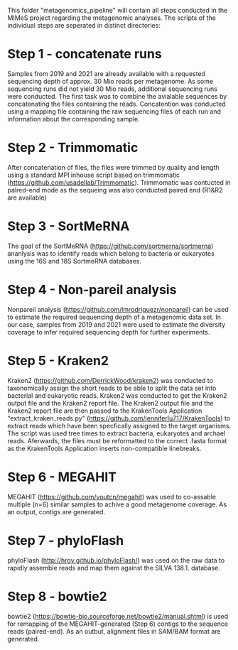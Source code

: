 This folder "metagenomics_pipeline" will contain all steps conducted in the MIMeS project regarding the metagenomic analyses. 
The scripts of the individual steps are seperated in distinct directories:

# Step 1 - concatenate runs

Samples from 2019 and 2021 are already available with a requested sequencing depth of approx. 30 Mio reads per metagenome. 
As some sequencing runs did not yield 30 Mio reads, additional sequencing runs were conducted. 
The first task was to combine the avialable sequences by concatenating the files containing the reads. 
Concatention was conducted using a mapping file containing the raw sequencing files of each run and information about the corresponding sample. 

# Step 2 - Trimmomatic

After concatenation of files, the files were trimmed by quality and length using a standard MPI inhouse script based on trimmomatic (https://github.com/usadellab/Trimmomatic). 
Trimmomatic was contucted in paired-end mode as the sequeing was also conducted paired end (R1&R2 are available)

# Step 3 - SortMeRNA

The goal of the SortMeRNA (https://github.com/sortmerna/sortmerna) ananlysis was to identify reads which belong to bacteria or eukaryotes using the 16S and 18S SortmeRNA databases. 

# Step 4 - Non-pareil analysis

Nonpareil analysis (https://github.com/lmrodriguezr/nonpareil) can be used to estimate the required sequencing depth of a metagenomic data set. 
In our case, samples from 2019 and 2021 were used to estimate the diversity coverage to infer required sequencing depth for further experiments.

# Step 5 - Kraken2

Kraken2 (https://github.com/DerrickWood/kraken2) was conducted to taxonomically assign the short reads to be able to split the data set into bacterial and eukaryotic reads.
Kraken2 was conducted to get the Kraken2 output file and the Kraken2 report file. 
The Kraken2 output file and the Kraken2 report file are then passed to the KrakenTools Application "extract_kraken_reads.py" (https://github.com/jenniferlu717/KrakenTools) to extract reads which have been specfically assigned to the target organisms. 
The script was used tree times to extract bacteria, eukaryotes and archael reads. 
Aferwards, the files must be reformatted to the correct .fasta format as the KrakenTools Application inserts non-compatible linebreaks. 

# Step 6 - MEGAHIT

MEGAHIT (https://github.com/voutcn/megahit) was used to co-assable multiple (n=6) similar samples to achive a good metagenome coverage.
As an output, contigs are generated. 

# Step 7 - phyloFlash 

phyloFlash (http://hrgv.github.io/phyloFlash/) was used on the raw data to rapidly assemble reads and map them against the SILVA 138.1. database.

# Step 8 - bowtie2

bowtie2 (https://bowtie-bio.sourceforge.net/bowtie2/manual.shtml) is used for remapping of the MEGAHIT-generated (Step 6) contigs to the sequence reads (paired-end). As an outbut, alignment files in SAM/BAM format are generated. 
